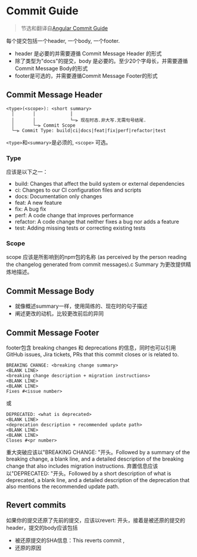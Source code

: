 # Commit Guide

> 节选和翻译自[Angular Commit Guide](https://github.com/angular/angular/blob/master/CONTRIBUTING.md#commit)

每个提交包括一个header, 一个body, 一个footer.

- header 是必要的并需要遵循 Commit Message Header 的形式
- 除了类型为"docs"的提交，body 是必要的。至少20个字母长，并需要遵循Commit Message Body的形式
- footer是可选的，并需要遵循Commit Message Footer的形式

## Commit Message Header

```text
<type>(<scope>): <short summary>
  │       │             │
  │       │             └─⫸ 现在时态.非大写.无需句号结尾.
  │       └─⫸ Commit Scope
  └─⫸ Commit Type: build|ci|docs|feat|fix|perf|refactor|test
```

`<type>`和`<summary>`是必须的, `<scope>` 可选。

### Type

应该是以下之一：
- build: Changes that affect the build system or external dependencies
- ci: Changes to our CI configuration files and scripts
- docs: Documentation only changes
- feat: A new feature
- fix: A bug fix
- perf: A code change that improves performance
- refactor: A code change that neither fixes a bug nor adds a feature
- test: Adding missing tests or correcting existing tests

### Scope
scope 应该是所影响到的npm包的名称 (as perceived by the person reading the changelog generated from commit messages).c
Summary
为更改提供精炼地描述。

## Commit Message Body

- 就像概述summary一样，使用简练的、现在时的句子描述
- 阐述更改的动机，比较更改前后的异同

## Commit Message Footer

footer包含 breaking changes 和 deprecations 的信息，同时也可以引用 GitHub issues, Jira tickets,  PRs that this commit closes or is related to.

```text
BREAKING CHANGE: <breaking change summary>
<BLANK LINE>
<breaking change description + migration instructions>
<BLANK LINE>
<BLANK LINE>
Fixes #<issue number>
```

或

```text
DEPRECATED: <what is deprecated>
<BLANK LINE>
<deprecation description + recommended update path>
<BLANK LINE>
<BLANK LINE>
Closes #<pr number>
```

重大突破应该以"BREAKING CHANGE: "开头。Followed by a summary of the breaking change, a blank line, and a detailed description of the breaking change that also includes migration instructions.
弃置信息应该以"DEPRECATED: "开头。Followed by a short description of what is deprecated, a blank line, and a detailed description of the deprecation that also mentions the recommended update path.

## Revert commits
如果你的提交还原了先前的提交，应该以revert: 开头，接着是被还原的提交的header，提交的body应该包括
- 被还原提交的SHA信息：This reverts commit <SHA>,
- 还原的原因
